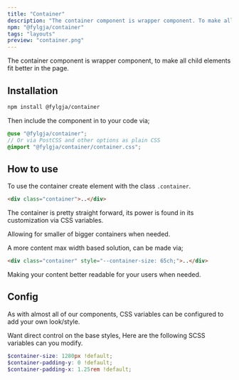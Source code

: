 ```yaml
---
title: "Container"
description: "The container component is wrapper component. To make all child elements fit better in the page"
npm: "@fylgja/container"
tags: "layouts"
preview: "container.png"
---
```


The container component is wrapper component,
to make all child elements fit better in the page.

## Installation

```bash
npm install @fylgja/container
```

Then include the component in to your code via;

```scss
@use "@fylgja/container";
// Or via PostCSS and other options as plain CSS
@import "@fylgja/container/container.css";
```

## How to use

To use the container create element with the class `.container`.

```html
<div class="container">..</div>
```

The container is pretty straight forward,
its power is found in its customization via CSS variables.

Allowing for smaller of bigger containers when needed.

A more content max width based solution, can be made via;

```html
<div class="container" style="--container-size: 65ch;">..</div>
```

Making your content better readable for your users when needed.

## Config

As with almost all of our components,
CSS variables can be configured to add your own look/style.

Want direct control on the base styles,
Here are the following SCSS variables can you modify.

```scss
$container-size: 1280px !default;
$container-padding-y: 0 !default;
$container-padding-x: 1.25rem !default;
```
